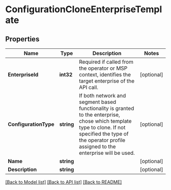 # ConfigurationCloneEnterpriseTemplate

## Properties

Name | Type | Description | Notes
------------ | ------------- | ------------- | -------------
**EnterpriseId** | **int32** | Required if called from the operator or MSP context, identifies the target enterprise of the API call. | [optional] 
**ConfigurationType** | **string** | If both network and segment based functionality is granted to the enterprise, chose which template type to clone. If not specified the type of the operator profile assigned to the enterprise will be used. | [optional] 
**Name** | **string** |  | [optional] 
**Description** | **string** |  | [optional] 

[[Back to Model list]](../README.md#documentation-for-models) [[Back to API list]](../README.md#documentation-for-api-endpoints) [[Back to README]](../README.md)


